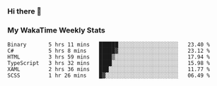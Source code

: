 ### Hi there 👋

<!--
**royschrauwen/royschrauwen** is a ✨ _special_ ✨ repository because its `README.md` (this file) appears on your GitHub profile.

Here are some ideas to get you started:

- 🔭 I’m currently working on ...
- 🌱 I’m currently learning ...
- 👯 I’m looking to collaborate on ...
- 🤔 I’m looking for help with ...
- 💬 Ask me about ...
- 📫 How to reach me: ...
- 😄 Pronouns: ...
- ⚡ Fun fact: ...
-->


### My WakaTime Weekly Stats
<!--START_SECTION:waka-->

```text
Binary       5 hrs 11 mins   ██████░░░░░░░░░░░░░░░░░░░   23.40 %
C#           5 hrs 8 mins    █████▓░░░░░░░░░░░░░░░░░░░   23.12 %
HTML         3 hrs 59 mins   ████▒░░░░░░░░░░░░░░░░░░░░   17.94 %
TypeScript   3 hrs 32 mins   ████░░░░░░░░░░░░░░░░░░░░░   15.98 %
XAML         2 hrs 36 mins   ███░░░░░░░░░░░░░░░░░░░░░░   11.77 %
SCSS         1 hr 26 mins    █▓░░░░░░░░░░░░░░░░░░░░░░░   06.49 %
```

<!--END_SECTION:waka-->
